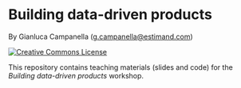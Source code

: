 # Building data-driven products

By Gianluca Campanella (<g.campanella@estimand.com>)

[![Creative Commons License](https://i.creativecommons.org/l/by/4.0/80x15.png)](http://creativecommons.org/licenses/by/4.0/)

This repository contains teaching materials (slides and code) for the *Building data-driven products* workshop.
